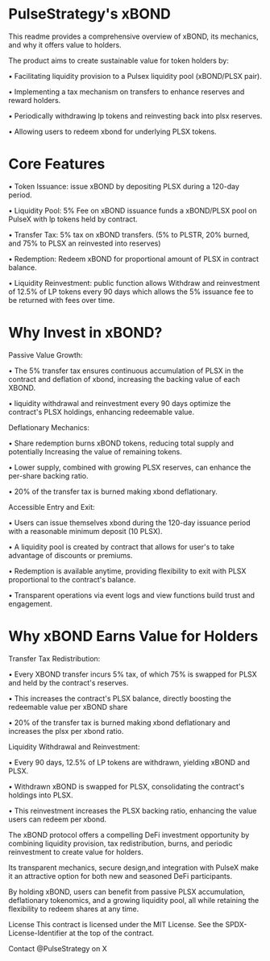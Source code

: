# PulseStrategy's xBOND
 
This readme provides a comprehensive overview of xBOND, its mechanics, and why it offers value to holders.



The product aims to create sustainable value for token holders by:

• Facilitating liquidity provision to a Pulsex liquidity pool (xBOND/PLSX pair).

• Implementing a tax mechanism on transfers to enhance reserves and reward holders.

• Periodically withdrawing lp tokens and reinvesting back into plsx reserves.

• Allowing users to redeem xbond for underlying PLSX tokens.



# Core Features

• Token Issuance: issue xBOND by depositing PLSX during a 120-day period.

• Liquidity Pool: 5% Fee on xBOND issuance funds a xBOND/PLSX pool on PulseX with lp tokens held by contract.

• Transfer Tax: 5% tax on xBOND transfers. (5% to PLSTR, 20% burned, and 75% to PLSX an reinvested into reserves)

• Redemption: Redeem xBOND for proportional amount of PLSX in contract balance.

• Liquidity Reinvestment: public function allows Withdraw and reinvestment of 12.5% of LP tokens every 90 days which allows the 5% issuance fee to be returned with fees over time.




# Why Invest in xBOND?




Passive Value Growth:

• The 5% transfer tax ensures continuous accumulation of PLSX in the contract and deflation of xbond, increasing the backing value of each XBOND.

• liquidity withdrawal and reinvestment every 90 days optimize the contract's PLSX holdings, enhancing redeemable value.




Deflationary Mechanics:

• Share redemption burns xBOND tokens, reducing total supply and potentially Increasing the value of remaining tokens.

• Lower supply, combined with growing PLSX reserves, can enhance the per-share backing ratio.

• 20% of the transfer tax is burned making xbond deflationary.




Accessible Entry and Exit:

• Users can issue themselves xbond during the 120-day issuance period with a reasonable minimum deposit (10 PLSX).

• A liquidity pool is created by contract that allows for user's to take advantage of discounts or premiums.

• Redemption is available anytime,
providing flexibility to exit with PLSX proportional to the contract's balance.

• Transparent operations via event logs and view functions build trust and engagement.




# Why xBOND Earns Value for Holders



Transfer Tax Redistribution:

• Every XBOND transfer incurs 5% tax, of which 75% is swapped for PLSX and held by the contract's reserves.

• This increases the contract's PLSX balance, directly boosting the redeemable value per xBOND share

• 20% of the transfer tax is burned making xbond deflationary and increases the plsx per xbond ratio.



Liquidity Withdrawal and Reinvestment:

• Every 90 days, 12.5% of LP tokens are withdrawn, yielding xBOND and PLSX.

• Withdrawn xBOND is swapped for PLSX, consolidating the contract's holdings into PLSX.

• This reinvestment increases the PLSX backing ratio, enhancing the value users can redeem per xbond.




The xBOND protocol offers a compelling DeFi investment opportunity by combining liquidity provision, tax redistribution, burns, and periodic reinvestment to create value for holders. 

Its transparent mechanics, secure design,and integration with PulseX make it an attractive option for both new and seasoned DeFi participants.

By holding xBOND, users can benefit from passive PLSX accumulation, deflationary tokenomics, and a growing liquidity pool, all while retaining the flexibility to redeem shares at any time.

License
This contract is licensed under the MIT License. See the SPDX-License-Identifier at the top of the contract.


Contact
@PulseStrategy on X
